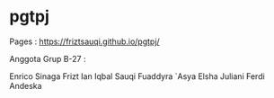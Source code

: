 # pgtpj

Pages : https://friztsauqi.github.io/pgtpj/

Anggota Grup B-27 :

Enrico Sinaga
Frizt Ian Iqbal Sauqi
Fuaddyra `Asya
Elsha Juliani
Ferdi Andeska
